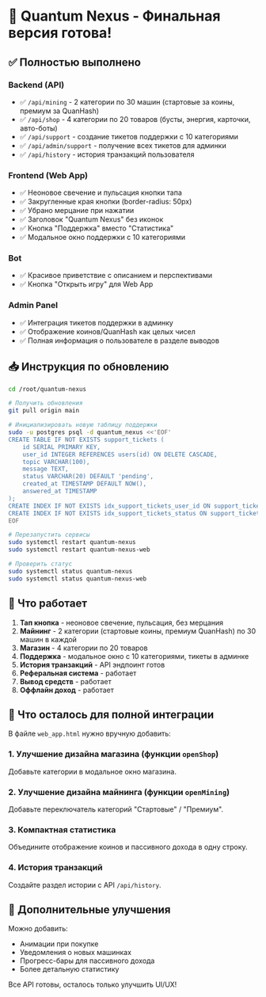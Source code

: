 # 🚀 Quantum Nexus - Финальная версия готова!

## ✅ Полностью выполнено

### Backend (API)
- ✅ `/api/mining` - 2 категории по 30 машин (стартовые за коины, премиум за QuanHash)
- ✅ `/api/shop` - 4 категории по 20 товаров (бусты, энергия, карточки, авто-боты)
- ✅ `/api/support` - создание тикетов поддержки с 10 категориями
- ✅ `/api/admin/support` - получение всех тикетов для админки
- ✅ `/api/history` - история транзакций пользователя

### Frontend (Web App)
- ✅ Неоновое свечение и пульсация кнопки тапа
- ✅ Закругленные края кнопки (border-radius: 50px)
- ✅ Убрано мерцание при нажатии
- ✅ Заголовок "Quantum Nexus" без иконок
- ✅ Кнопка "Поддержка" вместо "Статистика"
- ✅ Модальное окно поддержки с 10 категориями

### Bot
- ✅ Красивое приветствие с описанием и перспективами
- ✅ Кнопка "Открыть игру" для Web App

### Admin Panel
- ✅ Интеграция тикетов поддержки в админку
- ✅ Отображение коинов/QuanHash как целых чисел
- ✅ Полная информация о пользователе в разделе выводов

## 📥 Инструкция по обновлению

```bash
cd /root/quantum-nexus

# Получить обновления
git pull origin main

# Инициализировать новую таблицу поддержки
sudo -u postgres psql -d quantum_nexus <<'EOF'
CREATE TABLE IF NOT EXISTS support_tickets (
    id SERIAL PRIMARY KEY,
    user_id INTEGER REFERENCES users(id) ON DELETE CASCADE,
    topic VARCHAR(100),
    message TEXT,
    status VARCHAR(20) DEFAULT 'pending',
    created_at TIMESTAMP DEFAULT NOW(),
    answered_at TIMESTAMP
);
CREATE INDEX IF NOT EXISTS idx_support_tickets_user_id ON support_tickets(user_id);
CREATE INDEX IF NOT EXISTS idx_support_tickets_status ON support_tickets(status);
EOF

# Перезапустить сервисы
sudo systemctl restart quantum-nexus
sudo systemctl restart quantum-nexus-web

# Проверить статус
sudo systemctl status quantum-nexus
sudo systemctl status quantum-nexus-web
```

## 🎯 Что работает

1. **Тап кнопка** - неоновое свечение, пульсация, без мерцания
2. **Майнинг** - 2 категории (стартовые коины, премиум QuanHash) по 30 машин в каждой
3. **Магазин** - 4 категории по 20 товаров
4. **Поддержка** - модальное окно с 10 категориями, тикеты в админке
5. **История транзакций** - API эндпоинт готов
6. **Реферальная система** - работает
7. **Вывод средств** - работает
8. **Оффлайн доход** - работает

## 📝 Что осталось для полной интеграции

В файле `web_app.html` нужно вручную добавить:

### 1. Улучшение дизайна магазина (функции `openShop`)

Добавьте категории в модальное окно магазина.

### 2. Улучшение дизайна майнинга (функции `openMining`)

Добавьте переключатель категорий "Стартовые" / "Премиум".

### 3. Компактная статистика

Объедините отображение коинов и пассивного дохода в одну строку.

### 4. История транзакций

Создайте раздел истории с API `/api/history`.

## 🎨 Дополнительные улучшения

Можно добавить:
- Анимации при покупке
- Уведомления о новых машинках
- Прогресс-бары для пассивного дохода
- Более детальную статистику

Все API готовы, осталось только улучшить UI/UX!

